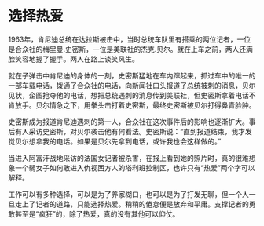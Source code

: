 # 选择热爱

1963年，肯尼迪总统在达拉斯被击中，当时总统车队里有搭乘的两位记者，一位是合众社的梅里曼.史密斯，一位是美联社的杰克.贝尔。就在上车之前，两人还满脸笑容地握了握手。两人在路上谈笑风生。 

就在子弹击中肯尼迪的身体的一刻，史密斯猛地在车内蹿起来，抓过车中的唯一的一部车载电话，拨通了合众社的电话，向新闻社口头报道了总统被刺的消息，贝尔见状，企图抢夺他的电话，想把总统遇刺的消息传到美联社，但史密斯拿着电话不肯放手。贝尔情急之下，用拳头击打着史密斯，最终史密斯被贝尔打得鼻青脸肿。 

史密斯成为报道肯尼迪遇刺的第一人，合众社在这次事件后的影响也逐渐扩大。事后有人采访史密斯，对贝尔袭击他有何看法。史密斯说：“直到报道结束，我才发觉贝尔想拿我的电话。如果是贝尔先拿到电话，或许我也会这样做的。” 

当进入阿富汗战地采访的法国女记者被杀害，在报上看到她的照片时，真的很难想象一个弱女子如何敢进入仇视西方人的塔利班控制区，也许只有“热爱”两个字可以解释。 

工作可以有多种选择，可以是为了养家糊口，也可以是为了打发无聊，但一个人一旦走上了记者的道路，只能选择热爱。稍稍的倦怠便是放弃和平庸。支撑记者的勇敢甚至是“疯狂”的，除了热爱，真的没有其他可以仰仗。
 